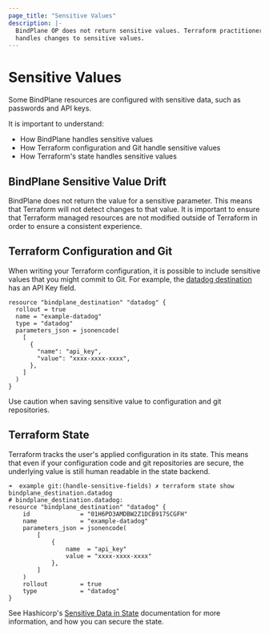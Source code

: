 ```yaml
---
page_title: "Sensitive Values"
description: |-
  BindPlane OP does not return sensitive values. Terraform practitioners should understand how the provider
  handles changes to sensitive values.
---
```


# Sensitive Values

Some BindPlane resources are configured with sensitive data, such as
passwords and API keys. 

It is important to understand:
- How BindPlane handles sensitive values
- How Terraform configuration and Git handle sensitive values
- How Terraform's state handles sensitive values

## BindPlane Sensitive Value Drift

BindPlane does not return the value for a sensitive parameter. This means
that Terraform will not detect changes to that value. It is important to
ensure that Terraform managed resources are not modified outside of Terraform
in order to ensure a consistent experience.

## Terraform Configuration and Git

When writing your Terraform configuration, it is possible to include
sensitive values that you might commit to Git. For example, the
[datadog destination](../../example/destination_datadog.tf) has an API Key
field.

```hcl
resource "bindplane_destination" "datadog" {
  rollout = true
  name = "example-datadog"
  type = "datadog"
  parameters_json = jsonencode(
    [
      {
        "name": "api_key",
        "value": "xxxx-xxxx-xxxx",
      },
    ]
  )
}
```

Use caution when saving sensitive value to configuration and git repositories.

## Terraform State

Terraform tracks the user's applied configuration in its state. This means that
even if your configuration code and git repositories are secure, the underlying
value is still human readable in the state backend.

```
➜  example git:(handle-sensitive-fields) ✗ terraform state show bindplane_destination.datadog
# bindplane_destination.datadog:
resource "bindplane_destination" "datadog" {
    id              = "01H6PD3AMDBW2Z1DCB917SCGFH"
    name            = "example-datadog"
    parameters_json = jsonencode(
        [
            {
                name  = "api_key"
                value = "xxxx-xxxx-xxxx"
            },
        ]
    )
    rollout         = true
    type            = "datadog"
}
```

See Hashicorp's [Sensitive Data in State](https://developer.hashicorp.com/terraform/language/state/sensitive-data)
documentation for more information, and how you can secure the state.
